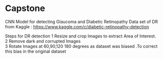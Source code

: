 # Capstone
CNN Model for detecting Glaucoma and Diabetic Retinopathy 
Data set of DR from Kaggle : https://www.kaggle.com/c/diabetic-retinopathy-detection

Steps for DR detection
1 Resize and crop Images to extract Area of Interest.</br>
2 Remove dark and corrupted Images </br>
3 Rotate Images at 60,90,120 180 degrees as dataset was biased .To correct this bias in the original dataset </br>
